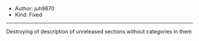 - Author: juh9870
- Kind: Fixed
---
Destroying of description of unreleased sections without categories in them